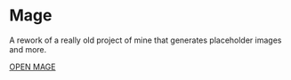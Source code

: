 # Mage

A rework of a really old project of mine that generates placeholder images and more.

[OPEN MAGE](https://mage.skayo.dev)
